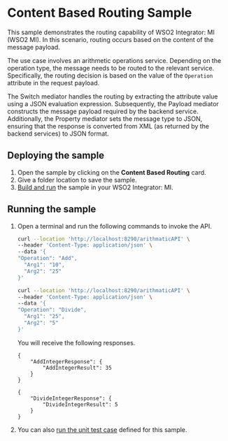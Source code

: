 # Content Based Routing Sample

This sample demonstrates the routing capability of WSO2 Integrator: MI (WSO2 MI). In this scenario, routing occurs based on the content of the message payload.

The use case involves an arithmetic operations service. Depending on the operation type, the message needs to be routed to the relevant service. Specifically, the routing decision is based on the value of the `Operation` attribute in the request payload.

The Switch mediator handles the routing by extracting the attribute value using a JSON evaluation expression. Subsequently, the Payload mediator constructs the message payload required by the backend service. Additionally, the Property mediator sets the message type to JSON, ensuring that the response is converted from XML (as returned by the backend services) to JSON format.

## Deploying the sample

1.  Open the sample by clicking on the **Content Based Routing** card.
2.  Give a folder location to save the sample.
3.  [Build and run]({{base_path}}/develop/deploy-artifacts#build-and-run) the sample in your WSO2 Integrator: MI.

## Running the sample

1. Open a terminal and run the following commands to invoke the API.

    ```bash
    curl --location 'http://localhost:8290/arithmaticAPI' \
    --header 'Content-Type: application/json' \
    --data '{
    "Operation": "Add",
      "Arg1": "10",
      "Arg2": "25"
    }'
    ```

    ```bash
    curl --location 'http://localhost:8290/arithmaticAPI' \
    --header 'Content-Type: application/json' \
    --data '{
    "Operation": "Divide",
      "Arg1": "25",
      "Arg2": "5"
    }'
    ```

    You will receive the following responses.

    ```
    {
        "AddIntegerResponse": {
            "AddIntegerResult": 35
        }
    }
    ```

    ```
    {
        "DivideIntegerResponse": {
            "DivideIntegerResult": 5
        }
    }
    ```

2. You can also [run the unit test case]({{base_path}}/develop/creating-unit-test-suite/#run-unit-test-suite) defined for this sample.
